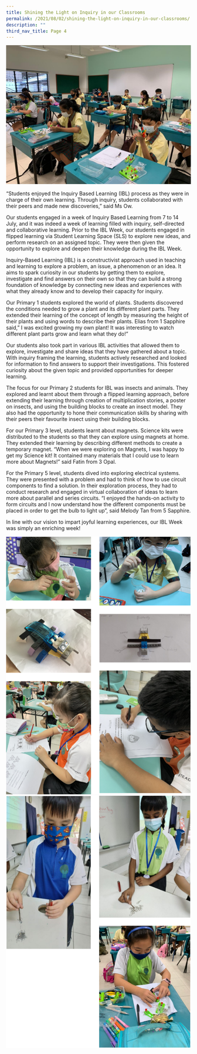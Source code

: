 ```yaml
---
title: Shining the Light on Inquiry in our Classrooms
permalink: /2021/08/02/shining-the-light-on-inquiry-in-our-classrooms/
description: ""
third_nav_title: Page 4
---
```

<img src="/images/P5-IBL-Science-7-2.jpeg">
<p>&ldquo;Students enjoyed the Inquiry Based Learning (IBL) process as they were in charge of their own learning. Through inquiry, students collaborated with their peers and made new discoveries,&rdquo; said Ms Ow.&nbsp;</p>
<p>Our students engaged in a week of Inquiry Based Learning from 7 to 14 July, and it was indeed a week of learning filled with inquiry, self-directed and collaborative learning. Prior to the IBL Week, our students engaged in flipped learning via Student Learning Space (SLS) to explore new ideas, and perform research on an assigned topic. They were then given the opportunity to explore and deepen their knowledge during the IBL Week.&nbsp;</p>
<p>Inquiry-Based Learning (IBL) is a constructivist approach used in teaching and learning to explore a problem, an issue, a phenomenon or an idea. It aims to spark curiosity in our students by getting them to explore, investigate and find answers on their own so that they can build a strong foundation of knowledge by connecting new ideas and experiences with what they already know and to develop their capacity for inquiry.&nbsp;</p>
<p>Our Primary 1 students explored the world of plants. Students discovered the conditions needed to grow a plant and its different plant parts. They extended their learning of the concept of length by measuring the height of their plants and using words to describe their plants. Elias from 1 Sapphire said,&rdquo; I was excited growing my own plant! It was interesting to watch different plant parts grow and learn what they do!&rdquo;&nbsp;</p>
<p>Our students also took part in various IBL activities that allowed them to explore, investigate and share ideas that they have gathered about a topic. With inquiry framing the learning, students actively researched and looked for information to find answers to support their investigations. This fostered curiosity about the given topic and provided opportunities for deeper learning.</p>
<p>The focus for our Primary 2 students for IBL was insects and animals. They explored and learnt about them through a flipped learning approach, before extending their learning through creation of multiplication stories, a poster on insects, and using the building blocks to create an insect model. They also had the opportunity to hone their communication skills by sharing with their peers their favourite insect using their building blocks.&nbsp;</p>
<p>For our Primary 3 level, students learnt about magnets. Science kits were distributed to the students so that they can explore using magnets at home. They extended their learning by describing different methods to create a temporary magnet. &ldquo;When we were exploring on Magnets, I was happy to get my Science kit! It contained many materials that I could use to learn more about Magnets!&rdquo; said Fatin from 3 Opal.&nbsp;</p>
<p>For the Primary 5 level, students dived into exploring electrical systems. They were presented with a problem and had to think of how to use circuit components to find a solution. In their exploration process, they had to conduct research and engaged in virtual collaboration of ideas to learn more about parallel and series circuits. &ldquo;I enjoyed the hands-on activity to form circuits and I now understand how the different components must be placed in order to get the bulb to light up&rdquo;, said Melody Tan from 5 Sapphire.</p>
<p>In line with our vision to impart joyful learning experiences, our IBL Week was simply an enriching week!</p>
<img src="/images/light1.png">
<img src="/images/light2.png">